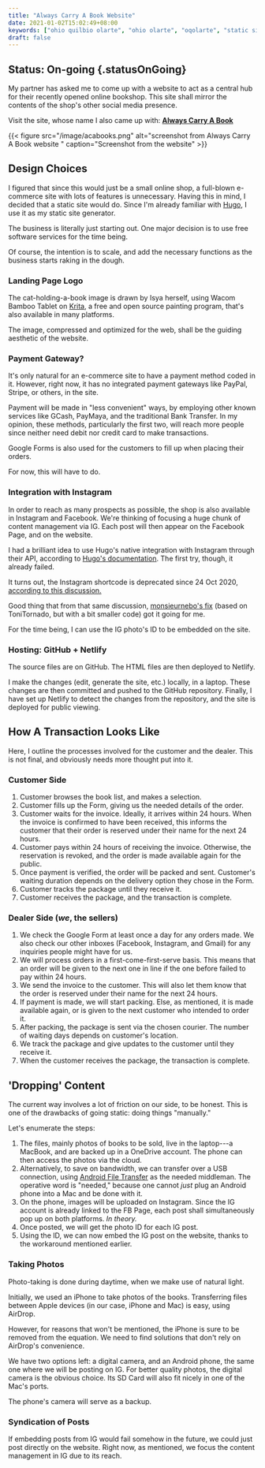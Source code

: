 ```yaml
---
title: "Always Carry A Book Website"
date: 2021-01-02T15:02:49+08:00
keywords: ["ohio quilbio olarte", "ohio olarte", "oqolarte", "static site", "static e-commerce site", "online bookshop"]
draft: false
---
```

## Status: On-going {.statusOnGoing}

My partner has asked me to come up with a website to act as a central hub for their recently opened online bookshop.
This site shall mirror the contents of the shop's other social media presence.

Visit the site, whose name I also came up with:
**[Always Carry A Book](https://alwayscarry.netlify.app)**

{{< figure src="/image/acabooks.png" alt="screenshot from Always Carry A Book website " caption="Screenshot from the website" >}}

## Design Choices

I figured that since this would just be a small online shop, a full-blown e-commerce site with lots of features is unnecessary.
Having this in mind, I decided that a static site would do.
Since I'm already familiar with [Hugo](https://gohugo.io), I use it as my static site generator.

The business is literally just starting out.
One major decision is to use free software services for the time being.

Of course, the intention is to scale, and add the necessary functions as the business starts raking in the dough.

### Landing Page Logo
The cat-holding-a-book image is drawn by Isya herself, using Wacom Bamboo Tablet on [Krita](https://krita.org), a free and open source painting program, that's also available in many platforms.

The image, compressed and optimized for the web, shall be the guiding aesthetic of the website.

### Payment Gateway?

It's only natural for an e-commerce site to have a payment method coded in it.
However, right now, it has no integrated payment gateways like PayPal, Stripe, or others, in the site.

Payment will be made in "less convenient" ways, by employing other known services like GCash, PayMaya, and the traditional Bank Transfer.
In my opinion, these methods, particularly the first two, will reach more people since neither need debit nor credit card to make transactions.

Google Forms is also used for the customers to fill up when placing their orders.

For now, this will have to do.

### Integration with Instagram

In order to reach as many prospects as possible, the shop is also available in Instagram and Facebook.
We're thinking of focusing a huge chunk of content management via IG.
Each post will then appear on the Facebook Page, and on the website.

I had a brilliant idea to use Hugo's native integration with Instagram through their API, according to [Hugo's documentation](https://gohugo.io/content-management/shortcodes/#instagram).
The first try, though, it already failed.

It turns out, the Instagram shortcode is deprecated since 24 Oct 2020, [according to this discussion.](https://github.com/gohugoio/hugo/issues/7879) 

Good thing that from that same discussion, [monsieurnebo's fix](https://github.com/gohugoio/hugo/issues/7879#issuecomment-737149676) (based on ToniTornado, but with a bit smaller code) got it going for me.

For the time being, I can use the IG photo's ID to be embedded on the site.

### Hosting: GitHub + Netlify

The source files are on GitHub. The HTML files are then deployed to Netlify.

I make the changes (edit, generate the site, etc.) locally, in a laptop.
These changes are then committed and pushed to the GitHub repository.
Finally, I have set up Netlify to detect the changes from the repository, and the site is deployed for public viewing.


## How A Transaction Looks Like

Here, I outline the processes involved for the customer and the dealer.
This is not final, and obviously needs more thought put into it.

### Customer Side

1. Customer browses the book list, and makes a selection.
2. Customer fills up the Form, giving us the needed details of the order.
3. Customer waits for the invoice.
Ideally, it arrives within 24 hours.
When the invoice is confirmed to have been received, this informs the customer that their order is reserved under their name for the next 24 hours.
4. Customer pays within 24 hours of receiving the invoice.
Otherwise, the reservation is revoked, and the order is made available again for the public.
5. Once payment is verified, the order will be packed and sent.
Customer's waiting duration depends on the delivery option they chose in the Form.
6. Customer tracks the package until they receive it.
7. Customer receives the package, and the transaction is complete.

### Dealer Side (*we*, the sellers)

1. We check the Google Form at least once a day for any orders made.
We also check our other inboxes (Facebook, Instagram, and Gmail) for any inquiries people might have for us.
2. We will process orders in a first-come-first-serve basis.
This means that an order will be given to the next one in line if the one before failed to pay within 24 hours.
3. We send the invoice to the customer.
This will also let them know that the order is reserved under their name for the next 24 hours.
4. If payment is made, we will start packing. 
Else, as mentioned, it is made available again, or is given to the next customer who intended to order it.
5. After packing, the package is sent via the chosen courier.
The number of waiting days depends on customer's location.
6. We track the package and give updates to the customer until they receive it.
7. When the customer receives the package, the transaction is complete.

## 'Dropping' Content

The current way involves a lot of friction on our side, to be honest.
This is one of the drawbacks of going static: doing things "manually."

Let's enumerate the steps:

1. The files, mainly photos of books to be sold, live in the laptop---a MacBook, and are backed up in a OneDrive account.
The phone can then access the photos via the cloud.
2. Alternatively, to save on bandwidth, we can transfer over a USB connection, using [Android File Transfer](https://www.android.com/filetransfer/) as the needed middleman.
The operative word is "needed," because one cannot *just* plug an Android phone into a Mac and be done with it.
2. On the phone, images will be uploaded on Instagram.
Since the IG account is already linked to the FB Page, each post shall simultaneously pop up on both platforms.
*In theory.*
3. Once posted, we will get the photo ID for each IG post.
4. Using the ID, we can now embed the IG post on the website, thanks to the workaround mentioned earlier.

### Taking Photos

Photo-taking is done during daytime, when we make use of natural light.

Initially, we used an iPhone to take photos of the books.
Transferring files between Apple devices (in our case, iPhone and Mac) is easy, using AirDrop.

However, for reasons that won't be mentioned, the iPhone is sure to be removed from the equation.
We need to find solutions that don't rely on AirDrop's convenience.

We have two options left: a digital camera, and an Android phone, the same one where we will be posting on IG.
For better quality photos, the digital camera is the obvious choice.
Its SD Card will also fit nicely in one of the Mac's ports.

The phone's camera will serve as a backup.

### Syndication of Posts

If embedding posts from IG would fail somehow in the future, we could just post directly on the website.
Right now, as mentioned, we focus the content management in IG due to its reach.
